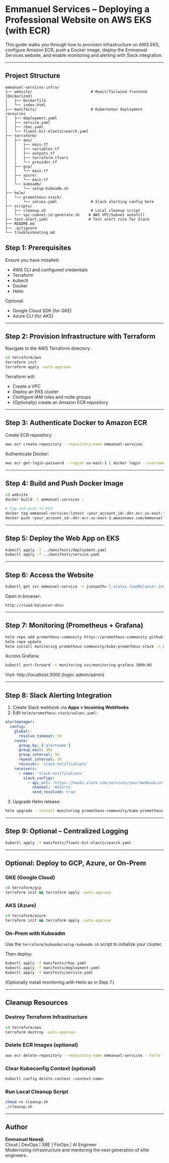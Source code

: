 # Emmanuel Services – Deploying a Professional Website on AWS EKS (with ECR)

This guide walks you through how to provision infrastructure on AWS EKS, configure Amazon ECR, push a Docker image, deploy the Emmanuel Services website, and enable monitoring and alerting with Slack integration.

---

## Project Structure

```
emmanuel-services-infra/
├── website/                          # React/Tailwind frontend (Dockerized)
│   ├── Dockerfile
│   └── index.html
├── manifests/                        # Kubernetes deployment resources
│   ├── deployment.yaml
│   ├── service.yaml
│   ├── rbac.yaml
│   └── fluent-bit-elasticsearch.yaml
├── terraform/
│   ├── aws/
│   │   ├── main.tf
│   │   ├── variables.tf
│   │   ├── outputs.tf
│   │   ├── terraform.tfvars
│   │   └── provider.tf
│   ├── gcp/
│   │   └── main.tf
│   ├── azure/
│   │   └── main.tf
│   └── kubeadm/
│       └── setup-kubeadm.sh
├── helm/
│   └── prometheus-stack/
│       └── values.yaml               # Slack alerting config here
├── scripts/
│   ├── cleanup.sh                    # Local cleanup script
│   └── vpc-subnet-id-generate.sh    # AWS VPC/Subnet autofill
├── test-alert.yaml                  # Test alert rule for Slack
├── README.md
├── .gitignore
└── troubleshooting.md
```

## Step 1: Prerequisites

Ensure you have installed:
- AWS CLI and configured credentials
- Terraform
- kubectl
- Docker
- Helm

Optional:
- Google Cloud SDK (for GKE)
- Azure CLI (for AKS)

---

## Step 2: Provision Infrastructure with Terraform

Navigate to the AWS Terraform directory:

```bash
cd terraform/aws
terraform init
terraform apply -auto-approve
```

Terraform will:
- Create a VPC
- Deploy an EKS cluster
- Configure IAM roles and node groups
- (Optionally) create an Amazon ECR repository

---

## Step 3: Authenticate Docker to Amazon ECR

Create ECR repository:

```bash
aws ecr create-repository --repository-name emmanuel-services
```

Authenticate Docker:

```bash
aws ecr get-login-password --region us-east-1 | docker login --username AWS --password-stdin <your_account_id>.dkr.ecr.us-east-1.amazonaws.com
```

---

## Step 4: Build and Push Docker Image

```bash
cd website
docker build -t emmanuel-services .

# Tag and push to ECR
docker tag emmanuel-services:latest <your_account_id>.dkr.ecr.us-east-1.amazonaws.com/emmanuel-services:latest
docker push <your_account_id>.dkr.ecr.us-east-1.amazonaws.com/emmanuel-services:latest
```

---

## Step 5: Deploy the Web App on EKS

```bash
kubectl apply -f ../manifests/deployment.yaml
kubectl apply -f ../manifests/service.yaml
```

---

## Step 6: Access the Website

```bash
kubectl get svc emmanuel-service -o jsonpath='{.status.loadBalancer.ingress[0].hostname}'
```

Open in browser:

```
http://<load-balancer-dns>
```

---

## Step 7: Monitoring (Prometheus + Grafana)

```bash
helm repo add prometheus-community https://prometheus-community.github.io/helm-charts
helm repo update
helm install monitoring prometheus-community/kube-prometheus-stack -n monitoring --create-namespace
```

Access Grafana:

```bash
kubectl port-forward -n monitoring svc/monitoring-grafana 3000:80
```

Visit: http://localhost:3000 (login: admin/admin)

---

## Step 8: Slack Alerting Integration

1. Create Slack webhook via **Apps > Incoming WebHooks**
2. Edit `helm/prometheus-stack/values.yaml`:

```yaml
alertmanager:
  config:
    global:
      resolve_timeout: 5m
    route:
      group_by: ['alertname']
      group_wait: 30s
      group_interval: 5m
      repeat_interval: 1h
      receiver: 'slack-notifications'
    receivers:
      - name: 'slack-notifications'
        slack_configs:
          - api_url: 'https://hooks.slack.com/services/your/webhook/url'
            channel: '#alerts'
            send_resolved: true
```

3. Upgrade Helm release:

```bash
helm upgrade --install monitoring prometheus-community/kube-prometheus-stack -n monitoring -f helm/prometheus-stack/values.yaml
```

---

## Step 9: Optional – Centralized Logging

```bash
kubectl apply -f manifests/fluent-bit-elasticsearch.yaml
```

---

## Optional: Deploy to GCP, Azure, or On-Prem

### GKE (Google Cloud)

```bash
cd terraform/gcp
terraform init && terraform apply -auto-approve
```

### AKS (Azure)

```bash
cd terraform/azure
terraform init && terraform apply -auto-approve
```

### On-Prem with Kubeadm

Use the `terraform/kubeadm/setup-kubeadm.sh` script to initialize your cluster.

Then deploy:

```bash
kubectl apply -f manifests/rbac.yaml
kubectl apply -f manifests/deployment.yaml
kubectl apply -f manifests/service.yaml
```

(Optionally install monitoring with Helm as in Step 7.)

---

## Cleanup Resources

### Destroy Terraform Infrastructure

```bash
cd terraform/aws
terraform destroy -auto-approve
```

### Delete ECR Images (optional)

```bash
aws ecr delete-repository --repository-name emmanuel-services --force
```

### Clear Kubeconfig Context (optional)

```bash
kubectl config delete-context <context-name>
```

### Run Local Cleanup Script

```bash
chmod +x cleanup.sh
./cleanup.sh
```

---

## Author

**Emmanuel Naweji**  
Cloud | DevOps | SRE | FinOps | AI Engineer  
Modernizing infrastructure and mentoring the next generation of elite engineers.

